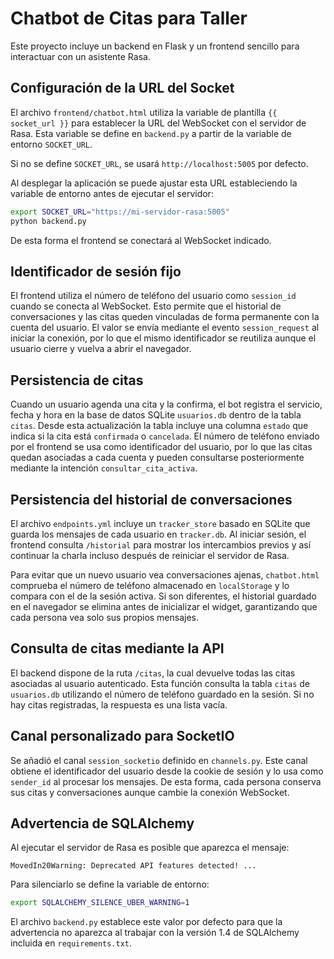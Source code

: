 # Chatbot de Citas para Taller

Este proyecto incluye un backend en Flask y un frontend sencillo para interactuar con un asistente Rasa.

## Configuración de la URL del Socket

El archivo `frontend/chatbot.html` utiliza la variable de plantilla `{{ socket_url }}` para establecer la URL del WebSocket con el servidor de Rasa. Esta variable se define en `backend.py` a partir de la variable de entorno `SOCKET_URL`.

Si no se define `SOCKET_URL`, se usará `http://localhost:5005` por defecto.

Al desplegar la aplicación se puede ajustar esta URL estableciendo la variable de entorno antes de ejecutar el servidor:

```bash
export SOCKET_URL="https://mi-servidor-rasa:5005"
python backend.py
```

De esta forma el frontend se conectará al WebSocket indicado.

## Identificador de sesión fijo

El frontend utiliza el número de teléfono del usuario como `session_id` cuando se conecta al WebSocket. Esto permite que el historial de conversaciones y las citas queden vinculadas de forma permanente con la cuenta del usuario. El valor se envía mediante el evento `session_request` al iniciar la conexión, por lo que el mismo identificador se reutiliza aunque el usuario cierre y vuelva a abrir el navegador.

## Persistencia de citas

Cuando un usuario agenda una cita y la confirma, el bot registra el servicio,
fecha y hora en la base de datos SQLite `usuarios.db` dentro de la tabla
`citas`. Desde esta actualización la tabla incluye una columna `estado` que
indica si la cita está `confirmada` o `cancelada`. El número de teléfono enviado
por el frontend se usa como identificador del usuario, por lo que las citas
quedan asociadas a cada cuenta y pueden consultarse posteriormente mediante la
intención `consultar_cita_activa`.

## Persistencia del historial de conversaciones

El archivo `endpoints.yml` incluye un `tracker_store` basado en SQLite que
guarda los mensajes de cada usuario en `tracker.db`. Al iniciar sesión, el
frontend consulta `/historial` para mostrar los intercambios previos y así
continuar la charla incluso después de reiniciar el servidor de Rasa.

Para evitar que un nuevo usuario vea conversaciones ajenas, `chatbot.html`
comprueba el número de teléfono almacenado en `localStorage` y lo compara con el
de la sesión activa. Si son diferentes, el historial guardado en el navegador se
elimina antes de inicializar el widget, garantizando que cada persona vea solo
sus propios mensajes.

## Consulta de citas mediante la API

El backend dispone de la ruta `/citas`, la cual devuelve todas las citas
asociadas al usuario autenticado. Esta función consulta la tabla `citas` de
`usuarios.db` utilizando el número de teléfono guardado en la sesión. Si no hay
citas registradas, la respuesta es una lista vacía.

## Canal personalizado para SocketIO

Se añadió el canal `session_socketio` definido en `channels.py`. Este canal
obtiene el identificador del usuario desde la cookie de sesión y lo usa como
`sender_id` al procesar los mensajes. De esta forma, cada persona conserva sus
citas y conversaciones aunque cambie la conexión WebSocket.

## Advertencia de SQLAlchemy

Al ejecutar el servidor de Rasa es posible que aparezca el mensaje:

```
MovedIn20Warning: Deprecated API features detected! ...
```

Para silenciarlo se define la variable de entorno:

```bash
export SQLALCHEMY_SILENCE_UBER_WARNING=1
```

El archivo `backend.py` establece este valor por defecto para que la advertencia
no aparezca al trabajar con la versión 1.4 de SQLAlchemy incluida en
`requirements.txt`.